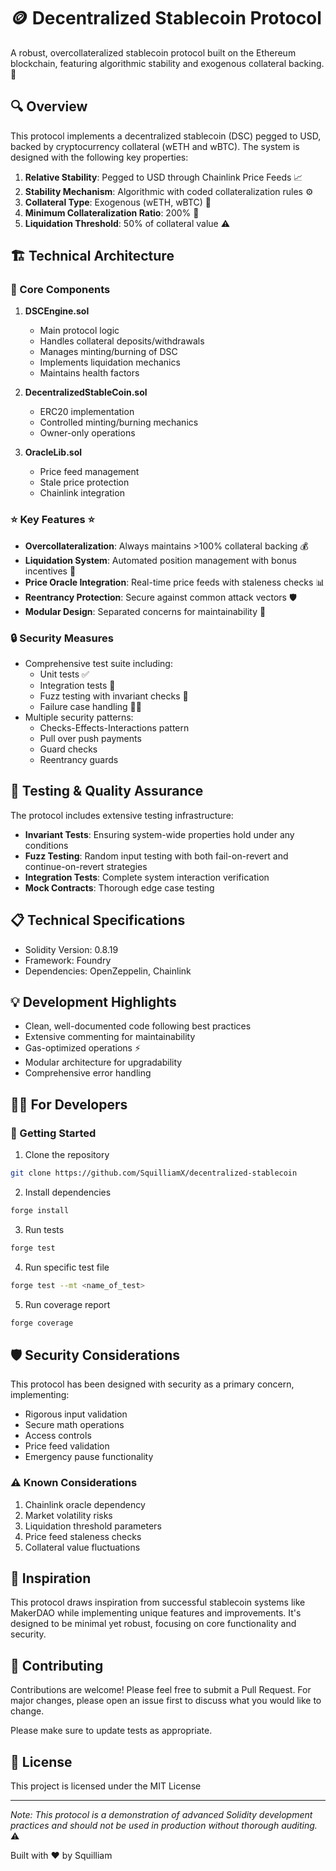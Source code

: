 # 🪙 Decentralized Stablecoin Protocol 

A robust, overcollateralized stablecoin protocol built on the Ethereum blockchain, featuring algorithmic stability and exogenous collateral backing. 💎

## 🔍 Overview 

This protocol implements a decentralized stablecoin (DSC) pegged to USD, backed by cryptocurrency collateral (wETH and wBTC). The system is designed with the following key properties:

1. **Relative Stability**: Pegged to USD through Chainlink Price Feeds 📈
2. **Stability Mechanism**: Algorithmic with coded collateralization rules ⚙️
3. **Collateral Type**: Exogenous (wETH, wBTC) 🔐
4. **Minimum Collateralization Ratio**: 200% 💪
5. **Liquidation Threshold**: 50% of collateral value ⚠️

## 🏗️ Technical Architecture 

### 🔧 Core Components 

1. **DSCEngine.sol**
   - Main protocol logic
   - Handles collateral deposits/withdrawals
   - Manages minting/burning of DSC
   - Implements liquidation mechanics
   - Maintains health factors

2. **DecentralizedStableCoin.sol**
   - ERC20 implementation
   - Controlled minting/burning mechanics
   - Owner-only operations

3. **OracleLib.sol**
   - Price feed management
   - Stale price protection
   - Chainlink integration

### ⭐ Key Features ⭐

- **Overcollateralization**: Always maintains >100% collateral backing 💰
- **Liquidation System**: Automated position management with bonus incentives 🤖
- **Price Oracle Integration**: Real-time price feeds with staleness checks 📊
- **Reentrancy Protection**: Secure against common attack vectors 🛡️
- **Modular Design**: Separated concerns for maintainability 🧩

### 🔒 Security Measures 

- Comprehensive test suite including:
  - Unit tests ✅
  - Integration tests 🔄
  - Fuzz testing with invariant checks 🎲
  - Failure case handling ⛓️‍💥
- Multiple security patterns:
  - Checks-Effects-Interactions pattern
  - Pull over push payments
  - Guard checks
  - Reentrancy guards

## 🧪 Testing & Quality Assurance 

The protocol includes extensive testing infrastructure:

- **Invariant Tests**: Ensuring system-wide properties hold under any conditions
- **Fuzz Testing**: Random input testing with both fail-on-revert and continue-on-revert strategies
- **Integration Tests**: Complete system interaction verification
- **Mock Contracts**: Thorough edge case testing

## 📋 Technical Specifications 

- Solidity Version: 0.8.19
- Framework: Foundry
- Dependencies: OpenZeppelin, Chainlink

## 💡 Development Highlights 

- Clean, well-documented code following best practices
- Extensive commenting for maintainability
- Gas-optimized operations ⚡
- Modular architecture for upgradability
- Comprehensive error handling

## 👨‍💻 For Developers 

### 🎯 Getting Started 

1. Clone the repository
```bash
git clone https://github.com/SquilliamX/decentralized-stablecoin
```

2. Install dependencies
```bash
forge install
```

3. Run tests
```bash
forge test
```

4. Run specific test file
```bash
forge test --mt <name_of_test>
```

5. Run coverage report
```bash
forge coverage
```

## 🛡️ Security Considerations 

This protocol has been designed with security as a primary concern, implementing:

- Rigorous input validation
- Secure math operations
- Access controls
- Price feed validation
- Emergency pause functionality

### ⚠️ Known Considerations 

1. Chainlink oracle dependency
2. Market volatility risks
3. Liquidation threshold parameters
4. Price feed staleness checks
5. Collateral value fluctuations

## 💫 Inspiration 

This protocol draws inspiration from successful stablecoin systems like MakerDAO while implementing unique features and improvements. It's designed to be minimal yet robust, focusing on core functionality and security.

## 🤝 Contributing 

Contributions are welcome! Please feel free to submit a Pull Request. For major changes, please open an issue first to discuss what you would like to change.

Please make sure to update tests as appropriate.

## 📜 License 

This project is licensed under the MIT License 

---

*Note: This protocol is a demonstration of advanced Solidity development practices and should not be used in production without thorough auditing.* ⚠️

Built with ❤️ by Squilliam

